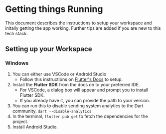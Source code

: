 # Getting things Running

This document describes the instructions to setup your workspace and initally getting the app working. Further tips are added if you are new to this tech stack.

## Setting up your Workspace

### Windows 
1. You can either use VSCode or Android Studio
    - Follow this instructions on [Flutter's Docs](https://docs.flutter.dev/get-started/install/windows/mobile) to setup.
2. Install the **Flutter SDK** from the docs on to your preferred IDE.
    - For VSCode, a dialog box will appear and prompt you to install Flutter SDK.
    - If you already have it, you can provide the path to your version.
3. You can run this to disable sending system analytics to the Dart community. `dart --disable-analytics`
4. In the terminal, `flutter pub get` to fetch the dependencies for the project. 
5. Install Android Studio.

